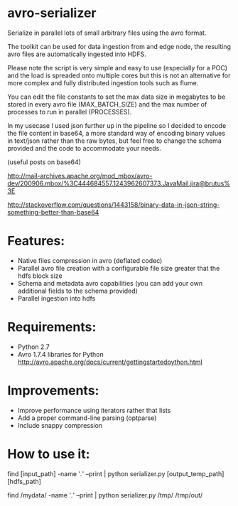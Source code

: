 avro-serializer
===============

Serialize in parallel lots of small arbitrary files using the avro format.

The toolkit can be used for data ingestion from and edge node, the resulting avro files are automatically ingested into HDFS.

Please note the script is very simple and easy to use (especially for a POC) and the load is spreaded onto multiple cores 
but this is not an alternative for more complex and fully distributed ingestion tools such as flume.

You can edit the file constants to set the max data size in megabytes to be stored in every avro file (MAX_BATCH_SIZE) and the max number of processes to run in parallel (PROCESSES).

In my usecase I used json further up in the pipeline so I decided to encode the file content in base64, a more standard way of encoding binary values in text/json rather than the raw bytes, but feel free to change the schema provided and the code to accommodate your needs.

(useful posts on base64)

http://mail-archives.apache.org/mod_mbox/avro-dev/200906.mbox/%3C444684557.1243962607373.JavaMail.jira@brutus%3E

http://stackoverflow.com/questions/1443158/binary-data-in-json-string-something-better-than-base64

# Features:
- Native files compression in avro (deflated codec)
- Parallel avro file creation with a configurable file size greater that the hdfs block size
- Schema and metadata avro capabilities (you can add your own additional fields to the schema provided)
- Parallel ingestion into hdfs

# Requirements:
- Python 2.7
- Avro 1.7.4 libraries for Python http://avro.apache.org/docs/current/gettingstartedpython.html

# Improvements:
- Improve performance using iterators rather that lists
- Add a proper command-line parsing (optparse)
- Include snappy compression

# How to use it:
find [input_path] -name '*.*' –print | python serializer.py [output_temp_path] [hdfs_path]

find /mydata/ -name '*.*' –print | python serializer.py /tmp/ /tmp/out/
